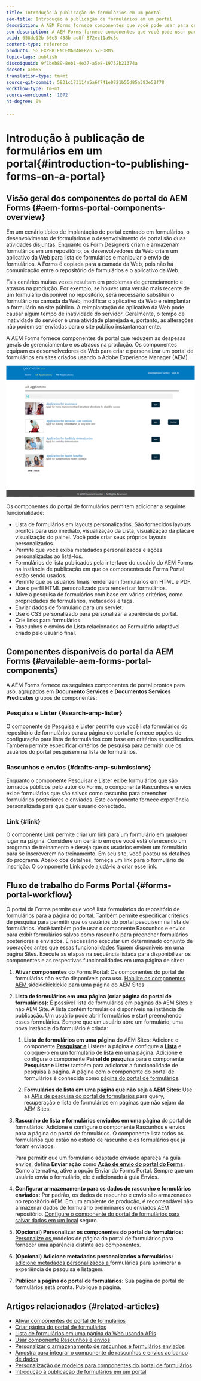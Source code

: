 ```yaml
---
title: Introdução à publicação de formulários em um portal
seo-title: Introdução à publicação de formulários em um portal
description: A AEM Forms fornece componentes que você pode usar para criar o portal de formulários. Este artigo apresenta os componentes disponíveis do portal de formulários.
seo-description: A AEM Forms fornece componentes que você pode usar para criar o portal de formulários. Este artigo apresenta os componentes disponíveis do portal de formulários.
uuid: 658de12b-66e5-438b-ae8f-872ec11a9c3e
content-type: reference
products: SG_EXPERIENCEMANAGER/6.5/FORMS
topic-tags: publish
discoiquuid: 9f1beb89-8eb1-4e37-a5e8-19752b21374a
docset: aem65
translation-type: tm+mt
source-git-commit: 5831c173114a5a6f741e0721b55d85a583e52f78
workflow-type: tm+mt
source-wordcount: '1072'
ht-degree: 0%

---
```



# Introdução à publicação de formulários em um portal{#introduction-to-publishing-forms-on-a-portal}

## Visão geral dos componentes do portal do AEM Forms {#aem-forms-portal-components-overview}

Em um cenário típico de implantação de portal centrado em formulários, o desenvolvimento de formulários e o desenvolvimento de portal são duas atividades disjuntas. Enquanto os Form Designers criam e armazenam formulários em um repositório, os desenvolvedores da Web criam um aplicativo da Web para lista de formulários e manipular o envio de formulários. A Forms é copiada para a camada da Web, pois não há comunicação entre o repositório de formulários e o aplicativo da Web.

Tais cenários muitas vezes resultam em problemas de gerenciamento e atrasos na produção. Por exemplo, se houver uma versão mais recente de um formulário disponível no repositório, será necessário substituir o formulário na camada da Web, modificar o aplicativo da Web e reimplantar o formulário no site público. A reimplantação do aplicativo da Web pode causar algum tempo de inatividade do servidor. Geralmente, o tempo de inatividade do servidor é uma atividade planejada e, portanto, as alterações não podem ser enviadas para o site público instantaneamente.

A AEM Forms fornece componentes de portal que reduzem as despesas gerais de gerenciamento e os atrasos na produção. Os componentes equipam os desenvolvedores da Web para criar e personalizar um portal de formulários em sites criados usando o Adobe Experience Manager (AEM).

![Portal AEM Forms](assets/aem-forms-portal.png)

Os componentes do portal de formulários permitem adicionar a seguinte funcionalidade:

* Lista de formulários em layouts personalizados. São fornecidos layouts prontos para uso imediato, visualização da Lista, visualização da placa e visualização do painel. Você pode criar seus próprios layouts personalizados.
* Permite que você exiba metadados personalizados e ações personalizadas ao listá-los.
* Formulários de lista publicados pela interface do usuário do AEM Forms na instância de publicação em que os componentes do Forms Portal estão sendo usados.
* Permite que os usuários finais renderizem formulários em HTML e PDF.
* Use o perfil HTML personalizado para renderizar formulários.
* Ative a pesquisa de formulários com base em vários critérios, como propriedades de formulários, metadados e tags.
* Enviar dados de formulário para um servlet.
* Use o CSS personalizado para personalizar a aparência do portal.
* Crie links para formulários.
* Rascunhos e envios do Lista relacionados ao Formulário adaptável criado pelo usuário final.

## Componentes disponíveis do portal da AEM Forms {#available-aem-forms-portal-components}

A AEM Forms fornece os seguintes componentes de portal prontos para uso, agrupados em **Documento Services** e **Documentos Services Predicates** grupos de componentes:

### Pesquisa e Lister {#search-amp-lister}

O componente de Pesquisa e Lister permite que você lista formulários do repositório de formulários para a página do portal e fornece opções de configuração para lista de formulários com base em critérios especificados. Também permite especificar critérios de pesquisa para permitir que os usuários do portal pesquisem na lista de formulários.

### Rascunhos e envios {#drafts-amp-submissions}

Enquanto o componente Pesquisar e Lister exibe formulários que são tornados públicos pelo autor do Forms, o componente Rascunhos e envios exibe formulários que são salvos como rascunho para preencher formulários posteriores e enviados. Este componente fornece experiência personalizada para qualquer usuário conectado.

### Link {#link}

O componente Link permite criar um link para um formulário em qualquer lugar na página. Considere um cenário em que você está oferecendo um programa de treinamento e deseja que os usuários enviem um formulário para se inscreverem no treinamento. Em seu site, você postou os detalhes do programa. Abaixo dos detalhes, forneça um link para o formulário de inscrição. O componente Link pode ajudá-lo a criar esse link.

## Fluxo de trabalho do Forms Portal {#forms-portal-workflow}

O portal da Forms permite que você lista formulários do repositório de formulários para a página do portal. Também permite especificar critérios de pesquisa para permitir que os usuários do portal pesquisem na lista de formulários. Você também pode usar o componente Rascunhos e envios para exibir formulários salvos como rascunho para preencher formulários posteriores e enviados. É necessário executar um determinado conjunto de operações antes que essas funcionalidades fiquem disponíveis em uma página Sites. Execute as etapas na sequência listada para disponibilizar os componentes e as respectivas funcionalidades em uma página de sites:

1. **Ativar componentes** do Forms Portal: Os componentes do portal de formulários não estão disponíveis para uso. [Habilite os componentes AEM ](/help/forms/using/enabling-forms-portal-components.md) sidekickickickie para uma página do AEM Sites.
1. **Lista de formulários em uma página (criar página do portal de formulários):** É possível lista de formulários em páginas do AEM Sites e não AEM Site. A lista contém formulários disponíveis na instância de publicação. Um usuário pode abrir formulários e start preenchendo esses formulários. Sempre que um usuário abre um formulário, uma nova instância do formulário é criada:

   1. **Lista de formulários em uma página** do AEM Sites: Adicione o componente  **[Pesquisar e](../../forms/using/creating-form-portal-page.md)** Listerer à página e configure a  **[Lista](../../forms/using/creating-form-portal-page.md#p-list-pane-p)** e coloque-o em um formulário de lista em uma página. Adicione e configure o componente **Painel de pesquisa** para o componente **Pesquisar e Lister** também para adicionar a funcionalidade de pesquisa à página. A página com o componente do portal de formulários é conhecida como [página do portal de formulários](../../forms/using/creating-form-portal-page.md).

   1. **Formulários de lista em uma página que não seja a AEM Sites:** Use as  [APIs de pesquisa do portal de formulários ](/help/forms/using/listing-forms-webpage-using-apis.md) para query, recuperação e lista de formulários em páginas que não sejam da AEM Sites.

1. **Rascunho de lista e formulários enviados em uma página** do portal de formulários: Adicione e configure o componente Rascunhos e envios para a página do portal de formulários. O componente lista todos os formulários que estão no estado de rascunho e os formulários que já foram enviados.

   Para permitir que um formulário adaptado enviado apareça na guia envios, defina **Enviar ação** como **[Ação de envio do portal do Forms](configuring-submit-actions.md).** Como alternativa, ative a opção Enviar do Forms Portal. Sempre que um usuário envia o formulário, ele é adicionado à guia Envios.

1. **Configurar armazenamento para os dados de rascunho e formulários enviados:** Por padrão, os dados de rascunho e envio são armazenados no repositório AEM. Em um ambiente de produção, é recomendável não armazenar dados de formulário preliminares ou enviados AEM repositório. [Configure o componente do portal de formulários para salvar dados em um local](../../forms/using/draft-submission-component.md#customizing-the-storage) seguro.
1. **(Opcional) Personalizar os componentes do portal de formulários:** [Personalize os ](../../forms/using/customizing-templates-forms-portal-components.md) modelos de página do portal de formulários para fornecer uma aparência distinta aos componentes.
1. **(Opcional) Adicione metadados personalizados a formulários:** [adicione metadados personalizados a ](../../forms/using/customizing-templates-forms-portal-components.md) formulários para aprimorar a experiência de pesquisa e listagem.
1. **Publicar a página do portal de formulários:** Sua página do portal de formulários está pronta. Publique a página.

## Artigos relacionados {#related-articles}

* [Ativar componentes do portal de formulários](/help/forms/using/enabling-forms-portal-components.md)
* [Criar página do portal de formulários](../../forms/using/creating-form-portal-page.md)
* [Lista de formulários em uma página da Web usando APIs](/help/forms/using/listing-forms-webpage-using-apis.md)
* [Usar componente Rascunhos e envios](../../forms/using/draft-submission-component.md)
* [Personalizar o armazenamento de rascunhos e formulários enviados](../../forms/using/draft-submission-component.md#customizing-the-storage)
* [Amostra para integrar o componente de rascunhos e envios ao banco de dados](integrate-draft-submission-database.md)
* [Personalização de modelos para componentes do portal de formulários](../../forms/using/customizing-templates-forms-portal-components.md)
* [Introdução à publicação de formulários em um portal](../../forms/using/introduction-publishing-forms.md)

